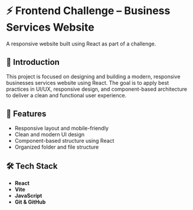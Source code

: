# ⚡ Frontend Challenge – Business Services Website

A responsive website built using React as part of a challenge.

## 💬 Introduction

This project is focused on designing and building a modern, responsive businesses services website using React. The goal is to apply best practices in UI/UX, responsive design, and component-based architecture to deliver a clean and functional user experience.

## 🚀 Features

- Responsive layout and mobile-friendly
- Clean and modern UI design
- Component-based structure using React
- Organized folder and file structure

## 🛠 Tech Stack

- **React**
- **Vite**
- **JavaScript**
- **Git & GitHub**
